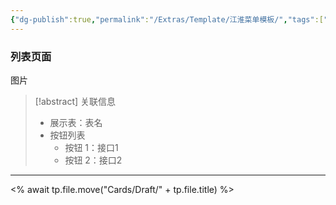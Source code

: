 ```yaml
---
{"dg-publish":true,"permalink":"/Extras/Template/江淮菜单模板/","tags":["江淮毅昌/蝶创I-MES/MES"]}
---
```



### 列表页面

图片

> [!abstract] 关联信息
> - 展示表：表名
> - 按钮列表
> 	- 按钮 1：接口1
> 	- 按钮 2：接口2

---

<% await tp.file.move("Cards/Draft/" + tp.file.title) %>